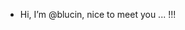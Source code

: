 - Hi, I’m @blucin, nice to meet you ... !!! 

<!---
blucin/blucin is a ✨ special ✨ repository because its `README.md` (this file) appears on your GitHub profile.
You can click the Preview link to take a look at your changes.
--->
